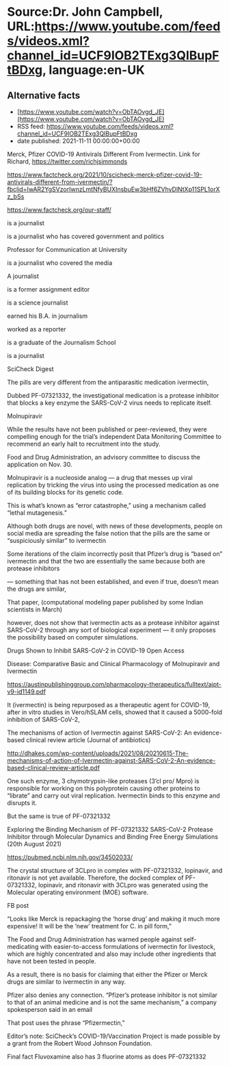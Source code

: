 # Source:Dr. John Campbell, URL:https://www.youtube.com/feeds/videos.xml?channel_id=UCF9IOB2TExg3QIBupFtBDxg, language:en-UK

## Alternative facts
 - [https://www.youtube.com/watch?v=ObTAOvgd_JE](https://www.youtube.com/watch?v=ObTAOvgd_JE)
 - RSS feed: https://www.youtube.com/feeds/videos.xml?channel_id=UCF9IOB2TExg3QIBupFtBDxg
 - date published: 2021-11-11 00:00:00+00:00

Merck, Pfizer COVID-19 Antivirals Different From Ivermectin. Link for Richard,
https://twitter.com/richjsimmonds

https://www.factcheck.org/2021/10/scicheck-merck-pfizer-covid-19-antivirals-different-from-ivermectin/?fbclid=IwAR2YgSVzorIwnzLmtNfyBUXInsbuEw3bHf6ZVhyDlNtXp11SPL1orXz_bSs

https://www.factcheck.org/our-staff/

is a journalist

is a journalist who has covered government and politics

Professor for Communication at University

is a journalist who covered the media 

A journalist

is a former assignment editor

is a science journalist

earned his B.A. in journalism

worked as a reporter

is a graduate of the Journalism School 

is a journalist

SciCheck Digest

The pills are very different from the antiparasitic medication ivermectin, 

Dubbed PF-07321332, the investigational medication is a protease inhibitor that blocks a key enzyme the SARS-CoV-2 virus needs to replicate itself.

Molnupiravir

While the results have not been published or peer-reviewed, they were compelling enough for the trial’s independent Data Monitoring Committee to recommend an early halt to recruitment into the study. 

Food and Drug Administration, an advisory committee to discuss the application on Nov. 30.

Molnupiravir is a nucleoside analog — a drug that messes up viral replication by tricking the virus into using the processed medication as one of its building blocks for its genetic code. 

This is what’s known as “error catastrophe,” using a mechanism called “lethal mutagenesis.”

Although both drugs are novel, with news of these developments, people on social media are spreading the false notion that the pills are the same or “suspiciously similar” to ivermectin

Some iterations of the claim incorrectly posit that Pfizer’s drug is “based on” ivermectin and that the two are essentially the same because both are protease inhibitors 

— something that has not been established, and even if true, doesn’t mean the drugs are similar, 

That paper, (computational modeling paper published by some Indian scientists in March)

however, does not show that ivermectin acts as a protease inhibitor against SARS-CoV-2 through any sort of biological experiment — it only proposes the possibility based on computer simulations. 

Drugs Shown to Inhibit SARS-CoV-2 in COVID-19 
Open Access 
 
Disease: Comparative Basic and Clinical Pharmacology of 
Molnupiravir and Ivermectin 

https://austinpublishinggroup.com/pharmacology-therapeutics/fulltext/ajpt-v9-id1149.pdf

It (ivermectin) is being repurposed as a therapeutic agent for COVID-19, after in vitro studies in Vero/hSLAM cells, showed that it caused a 5000-fold inhibition of SARS-CoV-2,
 
The mechanisms of action of Ivermectin against SARS-CoV-2: An evidence-based clinical review article (Journal of antibiotics)

http://dhakes.com/wp-content/uploads/2021/08/20210615-The-mechanisms-of-action-of-Ivermectin-against-SARS-CoV-2-An-evidence-based-clinical-review-article.pdf

One such enzyme, 3 chymotrypsin-like proteases (3’cl pro/ Mpro) is responsible for working on this polyprotein causing other proteins to “librate” and carry out viral replication. Ivermectin binds to this enzyme and disrupts it.

But the same is true of  PF-07321332

Exploring the Binding Mechanism of PF-07321332 SARS-CoV-2 Protease Inhibitor through Molecular Dynamics and Binding Free Energy Simulations (20th August 2021)

https://pubmed.ncbi.nlm.nih.gov/34502033/

The crystal structure of 3CLpro in complex with PF-07321332, lopinavir, and ritonavir is not yet available. Therefore, the docked complex of PF-07321332, lopinavir, and ritonavir with 3CLpro was generated using the Molecular operating environment (MOE) software.

FB post

“Looks like Merck is repackaging the ‘horse drug’ and making it much more expensive! It will be the ‘new’ treatment for C. in pill form,” 

The Food and Drug Administration has warned people against self-medicating with easier-to-access formulations of ivermectin for livestock, which are highly concentrated and also may include other ingredients that have not been tested in people. 

As a result, there is no basis for claiming that either the Pfizer or Merck drugs are similar to ivermectin in any way.

Pfizer also denies any connection. “Pfizer’s protease inhibitor is not similar to that of an animal medicine and is not the same mechanism,” a company spokesperson said in an email

That post uses the phrase “Pfizermectin,” 

Editor’s note: SciCheck’s COVID-19/Vaccination Project is made possible by a grant from the Robert Wood Johnson Foundation. 

Final fact
Fluvoxamine also has 3 fluorine atoms as does PF-07321332

